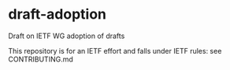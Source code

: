# draft-adoption
Draft on IETF WG adoption of drafts

This repository is for an IETF effort and falls under IETF rules: see CONTRIBUTING.md
